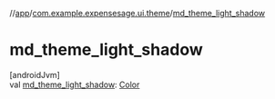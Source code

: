 //[app](../../index.md)/[com.example.expensesage.ui.theme](index.md)/[md_theme_light_shadow](md_theme_light_shadow.md)

# md_theme_light_shadow

[androidJvm]\
val [md_theme_light_shadow](md_theme_light_shadow.md): [Color](https://developer.android.com/reference/kotlin/androidx/compose/ui/graphics/Color.html)
